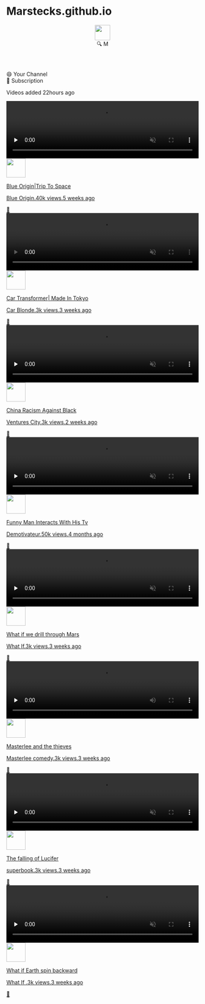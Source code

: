 # Marstecks.github.io
<!DOCTYPE html>
<html lang="en">
<head>
  <meta charset="UTF-8">
  <meta name="viewport" content="width=device-width, initial-scale=1.0">
  <meta http-equiv="X-UA-Compatible" content="ie=edge">
  <title>YouTube.com</title>
 
  <link rel="stylesheet" href="YouTube.css" title="" type="" />
</head>
<body>
  <header class="header">
    <div class="logo">
      <img width="40px" height="40px" src="gidihow-2.jpg" alt="" />
    </div>
    <div class="nav">
    <span class="search-button">🔍
    </span>
    <span class="account-icon">M</span>
    </div>
  </header>
  
  <article class="">
  <section class="subscription">
    <div class="">
    😄 Your Channel
    </div>
    <div class="">
    🔔 Subscription
    </div>
  </section>
  
  <section class="post">
    <p class="video-update">
      Videos added 22hours ago
    </p>
    <article class="">
    <a class="" href="Blue-origin.html">
      <video src="blue-origin.mp4" height="150px" width="100%" preload="none" controls="controls" muted="muted" ></video>
      <section class="post-info">
        <div class="post-logo">
          <img width="50px" height="50px" class="" src="blue-origin.jpg" alt="" />
        </div>
        <div class="post-title">
         <p class="main-title"> 
         Blue Origin|Trip To Space
         </p>
         <p class="sub-title">Blue Origin.40k views.5 weeks ago</p>
        </div>
        <div class="drop-box-icon">
         🚦
        </div>
        </section>
    </a>
    </article>
  </section>
    <section class="post">
    <article class="">
    <a class="" href="car-blonde.html">
      <video src="transformer-car.mp4" height="150px" width="100%" controls="controls" muted="muted" ></video>
      <section class="post-info">
        <div class="post-logo">
          <img width="50px" height="50px" class="" src="car-blonde.jpg" alt="" />
        </div>
        <div class="post-title">
         <p class="main-title"> 
         Car Transformer| Made In Tokyo
         </p>
         <p class="sub-title">Car Blonde.3k views.3 weeks ago</p>
        </div>
        <div class="drop-box-icon">
         🚦
        </div>
        </section>
    </a>
    </article>
  </section>
      <section class="post">
    <article class="">
    <a class="" href="China-racism.html">
      <video src="china-racism.mp4" height="150px" width="100%" preload="none" controls="controls" muted="muted"></video>
      <section class="post-info">
        <div class="post-logo">
          <img width="50px" height="50px" class="" src="gidihow-2.jpg" alt="" />
        </div>
        <div class="post-title">
         <p class="main-title"> 
         China Racism Against Black
         </p>
         <p class="sub-title">Ventures City.3k views.2 weeks ago</p>
        </div>
        <div class="drop-box-icon">
         🚦
        </div>
        </section>
    </a>
    </article>
  </section>
      <section class="post">
    <article class="">
    <a class="" href="Demotivateur.html">
      <video src="demotivateur.mp4" height="150px" width="100%" preload="none" controls="controls" muted="muted"></video>
      <section class="post-info">
        <div class="post-logo">
          <img width="50px" height="50px" class="" src="demotivateur.jpg" alt="" />
        </div>
        <div class="post-title">
         <p class="main-title"> 
         Funny Man Interacts With His Tv
         </p>
         <p class="sub-title">
           Demotivateur.50k views.4 months ago</p>
        </div>
        <div class="drop-box-icon">
         🚦
        </div>
        </section>
    </a>
    </article>
  </section>
      <section class="post">
    <article class="">
    <a class="" href="post-page_what-if.html">
      <video src="what-if-marsquake.mp4" height="150px" width="100%" preload="none" controls="controls" muted="muted"></video>
      <section class="post-info">
        <div class="post-logo">
          <img width="50px" height="50px" class="" src="what-if.jpg" alt="" />
        </div>
        <div class="post-title">
         <p class="main-title"> What if we drill through Mars
        </p>
         <p class="sub-title">What If.3k views.3 weeks ago</p>
        </div>
        <div class="drop-box-icon">
         🚦
        </div>
        </section>
    </a>
    </article>
  </section>
      <section class="post">
    <article class="">
    <a class="" href="Masterlee-comedy.html">
      <video src="masterlee-comedy.mp4" height="150px" width="100%" preload="none" controls="controls"></video>
      <section class="post-info">
        <div class="post-logo">
          <img width="50px" height="50px" class="" src="masterlee.jpg" alt="" />
        </div>
        <div class="post-title">
         <p class="main-title"> Masterlee and the thieves
         </p>
         <p class="sub-title">
           Masterlee comedy.3k views.3 weeks ago</p>
        </div>
        <div class="drop-box-icon">
         🚦
        </div>
        </section>
    </a>
    </article>
  </section>
      <section class="post">
    <article class="">
    <a class="" href="Superbook.html">
      <video src="superbook.mp4" height="150px" width="100%" preload="none" controls="controls" muted="muted" ></video>
      <section class="post-info">
        <div class="post-logo">
          <img width="50px" height="50px" class="" src="superbook.jpg" alt="" />
        </div>
        <div class="post-title">
         <p class="main-title"> 
         The falling of Lucifer
         </p>
         <p class="sub-title">superbook.3k views.3 weeks ago</p>
        </div>
        <div class="drop-box-icon">
         🚦
        </div>
        </section>
    </a>
    </article>
   </section>
         <section class="post">
    <article class="">
    <a class="" href="What-if-2.html">
      <video src="what-if-Earth-spin-backwards.mp4" height="150px" width="100%" preload="none" controls="control" muted="muted"></video>
      <section class="post-info">
        <div class="post-logo">
          <img width="50px" height="50px" class="" src="what-if.jpg" alt="" />
        </div>
        <div class="post-title">
         <p class="main-title"> 
         What if Earth spin backward
         </p>
         <p class="sub-title">
           What If .3k views.3 weeks ago</p>
        </div>
        <div class="drop-box-icon">
         🚦
        </div>
        </section>
    </a>
    </article>
  </section>
  </article>
</body>
</html>
